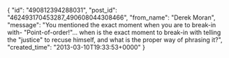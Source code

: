  {
   "id": "490812394288031",
   "post_id": "462493170453287_490608044308466",
   "from_name": "Derek Moran",
   "message": "You mentioned the exact moment when you are to break-in with- \"Point-of-order!\"... when is the exact moment to break-in with telling the \"justice\" to recuse himself, and what is the proper way of phrasing it?",
   "created_time": "2013-03-10T19:33:53+0000"
 }
